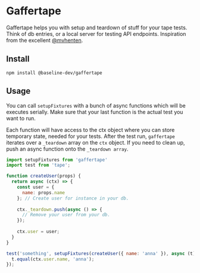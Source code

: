# Gaffertape

Gaffertape helps you with setup and teardown of stuff for your tape tests.
Think of db entries, or a local server for testing API endpoints.
Inspiration from the excellent [@mvhenten](https://github.com/mvhenten).

## Install

```
npm install @baseline-dev/gaffertape
```

## Usage

You can call `setupFixtures` with a bunch of async functions which will be executes serially.
Make sure that your last function is the actual test you want to run. 

Each function will have access to the ctx object where you can store temporary state, needed for your tests.
After the test run, `gaffertape` iterates over a `_teardown` array on the `ctx` object. 
If you need to clean up, push an async function onto the `_teardown array`.

```javascript
import setupFixtures from 'gaffertape'
import test from 'tape';

function createUser(props) {
  return async (ctx) => {
    const user = {
      name: props.name
    }; // Create user for instance in your db.
        
    ctx._teardown.push(async () => {
      // Remove your user from your db.
    });
        
    ctx.user = user;
  }
}

test('something', setupFixtures(createUser({ name: 'anna' }), async (t) => {
  t.equal(ctx.user.name, 'anna');
});

```